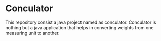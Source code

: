 # Conculator
This repository consist a java project named as conculator. Conculator is nothing but a java application that helps in converting weights from one measuring unit to another.
